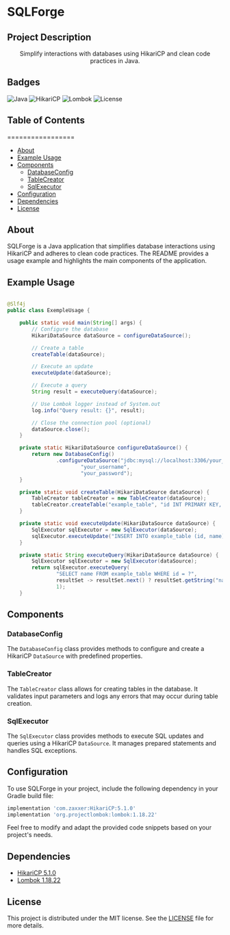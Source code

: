 # SQLForge

## Project Description
<p align="center">Simplify interactions with databases using HikariCP and clean code practices in Java.</p>

## Badges
![Java](https://img.shields.io/badge/Java-17-blue?style=for-the-badge&logo=java)
![HikariCP](https://img.shields.io/badge/HikariCP-5.1.0-007396?style=for-the-badge&logo=java)
![Lombok](https://img.shields.io/badge/Lombok-1.18.22-60B045?style=for-the-badge&logo=lombok)
![License](https://img.shields.io/badge/License-MIT-green?style=for-the-badge)

## Table of Contents
=================
<!--ts-->
   * [About](#about)
   * [Example Usage](#example-usage)
   * [Components](#components)
      * [DatabaseConfig](#databaseconfig)
      * [TableCreator](#tablecreator)
      * [SqlExecutor](#sqlexecutor)
   * [Configuration](#configuration)
   * [Dependencies](#dependencies)
   * [License](#license)
<!--te-->

## About
SQLForge is a Java application that simplifies database interactions using HikariCP and adheres to clean code practices. The README provides a usage example and highlights the main components of the application.

## Example Usage

```java

@Slf4j
public class ExempleUsage {

    public static void main(String[] args) {
        // Configure the database
        HikariDataSource dataSource = configureDataSource();

        // Create a table
        createTable(dataSource);

        // Execute an update
        executeUpdate(dataSource);

        // Execute a query
        String result = executeQuery(dataSource);

        // Use Lombok logger instead of System.out
        log.info("Query result: {}", result);

        // Close the connection pool (optional)
        dataSource.close();
    }

    private static HikariDataSource configureDataSource() {
        return new DatabaseConfig()
                .configureDataSource("jdbc:mysql://localhost:3306/your_database",
                        "your_username",
                        "your_password");
    }

    private static void createTable(HikariDataSource dataSource) {
        TableCreator tableCreator = new TableCreator(dataSource);
        tableCreator.createTable("example_table", "id INT PRIMARY KEY, name VARCHAR(255)");
    }

    private static void executeUpdate(HikariDataSource dataSource) {
        SqlExecutor sqlExecutor = new SqlExecutor(dataSource);
        sqlExecutor.executeUpdate("INSERT INTO example_table (id, name) VALUES (?, ?)", 1, "Example");
    }

    private static String executeQuery(HikariDataSource dataSource) {
        SqlExecutor sqlExecutor = new SqlExecutor(dataSource);
        return sqlExecutor.executeQuery(
                "SELECT name FROM example_table WHERE id = ?",
                resultSet -> resultSet.next() ? resultSet.getString("name") : null,
                1);
    }

```

## Components

### DatabaseConfig
The `DatabaseConfig` class provides methods to configure and create a HikariCP `DataSource` with predefined properties.

### TableCreator
The `TableCreator` class allows for creating tables in the database. It validates input parameters and logs any errors that may occur during table creation.

### SqlExecutor
The `SqlExecutor` class provides methods to execute SQL updates and queries using a HikariCP `DataSource`. It manages prepared statements and handles SQL exceptions.

## Configuration

To use SQLForge in your project, include the following dependency in your Gradle build file:

```gradle
implementation 'com.zaxxer:HikariCP:5.1.0'
implementation 'org.projectlombok:lombok:1.18.22'
```

Feel free to modify and adapt the provided code snippets based on your project's needs.

## Dependencies
- [HikariCP 5.1.0](https://github.com/brettwooldridge/HikariCP)
- [Lombok 1.18.22](https://projectlombok.org/)

## License
This project is distributed under the MIT license. See the [LICENSE](LICENSE) file for more details.
